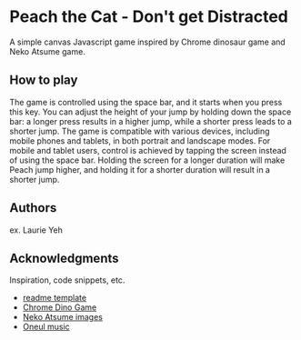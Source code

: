 # Peach the Cat - Don't get Distracted

A simple canvas Javascript game inspired by Chrome dinosaur game and Neko Atsume game. 

## How to play

The game is controlled using the space bar, and it starts when you press this key. You can adjust the height of your jump by holding down the space bar: a longer press results in a higher jump, while a shorter press leads to a shorter jump. The game is compatible with various devices, including mobile phones and tablets, in both portrait and landscape modes. For mobile and tablet users, control is achieved by tapping the screen instead of using the space bar. Holding the screen for a longer duration will make Peach jump higher, and holding it for a shorter duration will result in a shorter jump.

## Authors

ex. Laurie Yeh

## Acknowledgments

Inspiration, code snippets, etc.
* [readme template](https://gist.github.com/DomPizzie/7a5ff55ffa9081f2de27c315f5018afc#project-title)
* [Chrome Dino Game](https://youtu.be/ooru4pyEv1I?si=PDZ9H576hupXiij6)
* [Neko Atsume images](https://nekoatsume.fandom.com/wiki/Neko_Atsume_Wiki)
* [Oneul music](https://www.youtube.com/channel/UCM4rFS9nLw2AiBNiDWBNChg)
